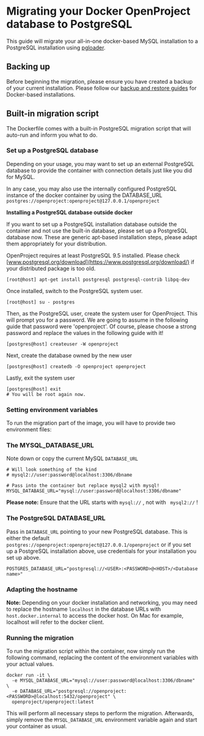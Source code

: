 # Migrating your Docker OpenProject database to PostgreSQL

This guide will migrate your all-in-one docker-based MySQL installation to a PostgreSQL installation using [pgloader](https://github.com/dimitri/pgloader). 

## Backing up

Before beginning the migration, please ensure you have created a backup of your current installation. Please follow our [backup and restore guides](../../operation) for Docker-based installations.

## Built-in migration script

The Dockerfile comes with a built-in PostgreSQL migration script that will auto-run and inform you what to do.

### Set up a PostgreSQL database

Depending on your usage, you may want to set up an external PostgreSQL database to provide the container with connection details just like you did for MySQL.

In any case, you may also use the internally configured PostgreSQL instance of the docker container by using the DATABASE_URL ` postgres://openproject:openproject@127.0.0.1/openproject`

**Installing a PostgreSQL database outside docker**

If you want to set up a PostgreSQL installation database outside the container and not use the built-in database, please set up a PostgreSQL database now. These are generic apt-based installation steps, please adapt them appropriately for your distribution.

OpenProject requires at least PostgreSQL 9.5 installed. Please check [www.postgresql.org/download](https://www.postgresql.org/download/) if your distributed package is too old.

```shell
[root@host] apt-get install postgresql postgresql-contrib libpq-dev
```

Once installed, switch to the PostgreSQL system user.

```shell
[root@host] su - postgres
```

Then, as the PostgreSQL user, create the system user for OpenProject. This will prompt you for a password. We are going to assume in the following guide that password were 'openproject'. Of course, please choose a strong password and replace the values in the following guide with it!

```shell
[postgres@host] createuser -W openproject
```

Next, create the database owned by the new user

```shell
[postgres@host] createdb -O openproject openproject
```

Lastly, exit the system user

```shell
[postgres@host] exit
# You will be root again now.
```



### Setting environment variables

To run the migration part of the image, you will have to provide two environment files:



### The MYSQL_DATABASE_URL

Note down or copy the current MySQL `DATABASE_URL`

```shell
# Will look something of the kind
# mysql2://user:password@localhost:3306/dbname

# Pass into the container but replace mysql2 with mysql!
MYSQL_DATABASE_URL="mysql://user:password@localhost:3306/dbname"
```



**Please note:** Ensure that the URL starts with `mysql://` , not with ` mysql2://` !


### The PostgreSQL DATABASE_URL

Pass in `DATABASE_URL` pointing to your new PostgreSQL database. This is either the default `postgres://openproject:openproject@127.0.0.1/openproject` or if you set up a PostgreSQL installation above, use credentials for your installation you set up above.

```shell
POSTGRES_DATABASE_URL="postgresql://<USER>:<PASSWORD>@<HOST>/<Database name>"
```


### Adapting the hostname

**Note:** Depending on your docker installation and networking, you may need to replace the hostname `localhost` in the database URLs
with `host.docker.internal` to access the docker host. On Mac for example, localhost will refer to the docker client.


### Running the migration

To run the migration script within the container, now simply run the following command, replacing the content of the environment variables with your actual values.


```shell
docker run -it \
  -e MYSQL_DATABASE_URL="mysql://user:password@localhost:3306/dbname" \
  -e DATABASE_URL="postgresql://openproject:<PASSWORD>@localhost:5432/openproject" \
  openproject/openproject:latest
```


This will perform all necessary steps to perform the migration. Afterwards, simply remove the `MYSQL_DATABASE_URL` environment variable again and start your container as usual.
